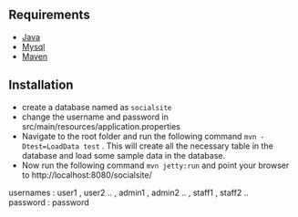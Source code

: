 Requirements
------------
*	[Java](http://java.com/en/download/index.jsp)
*	[Mysql](http://www.mysql.com/downloads/mysql/)
*	[Maven](http://maven.apache.org/download.html)

Installation
------------
*  create a database named as `socialsite`  	
*  change the username and password in src/main/resources/application.properties 	
*  Navigate to the root folder and run the following command ` mvn -Dtest=LoadData test ` . This 
   will create all the necessary table in the database and load some sample data in the database.
*  Now run the following command ` mvn jetty:run ` and point your browser to http://localhost:8080/socialsite/

usernames : user1 , user2 .. , admin1 , admin2 .. , staff1 , staff2 ..    
password  : password

